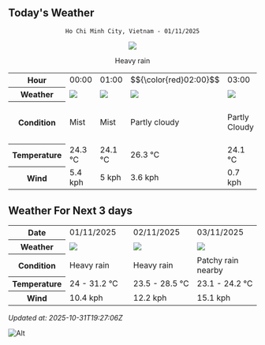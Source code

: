 ## Today's Weather
<div align="center">

`Ho Chi Minh City, Vietnam - 01/11/2025`

<img src="https://cdn.weatherapi.com/weather/64x64/day/308.png"/>

Heavy rain

</div>


<table>
    <tr>
        <th>Hour</th>
          <td>00:00</div>   <td>01:00</div>   <td>$${\color{red}02:00}$$</td>   <td>03:00</div>   <td>04:00</div>   <td>05:00</div>   <td>06:00</div>   <td>07:00</div>   <td>08:00</div>   <td>09:00</div>   <td>10:00</div>   <td>11:00</div>   <td>12:00</div>   <td>13:00</div>   <td>14:00</div>   <td>15:00</div>   <td>16:00</div>   <td>17:00</div>   <td>18:00</div>   <td>19:00</div>   <td>20:00</div>   <td>21:00</div>   <td>22:00</div>   <td>23:00</div> 
    </tr>
    <tr>
        <th>Weather</th>
        <td><img src="https://cdn.weatherapi.com/weather/64x64/night/143.png"></img></td><td><img src="https://cdn.weatherapi.com/weather/64x64/night/143.png"></img></td><td><img src="https://cdn.weatherapi.com/weather/64x64/night/116.png"></img></td><td><img src="https://cdn.weatherapi.com/weather/64x64/night/116.png"></img></td><td><img src="https://cdn.weatherapi.com/weather/64x64/night/116.png"></img></td><td><img src="https://cdn.weatherapi.com/weather/64x64/night/116.png"></img></td><td><img src="https://cdn.weatherapi.com/weather/64x64/day/116.png"></img></td><td><img src="https://cdn.weatherapi.com/weather/64x64/day/116.png"></img></td><td><img src="https://cdn.weatherapi.com/weather/64x64/day/122.png"></img></td><td><img src="https://cdn.weatherapi.com/weather/64x64/day/116.png"></img></td><td><img src="https://cdn.weatherapi.com/weather/64x64/day/176.png"></img></td><td><img src="https://cdn.weatherapi.com/weather/64x64/day/176.png"></img></td><td><img src="https://cdn.weatherapi.com/weather/64x64/day/176.png"></img></td><td><img src="https://cdn.weatherapi.com/weather/64x64/day/356.png"></img></td><td><img src="https://cdn.weatherapi.com/weather/64x64/day/356.png"></img></td><td><img src="https://cdn.weatherapi.com/weather/64x64/day/353.png"></img></td><td><img src="https://cdn.weatherapi.com/weather/64x64/day/356.png"></img></td><td><img src="https://cdn.weatherapi.com/weather/64x64/day/356.png"></img></td><td><img src="https://cdn.weatherapi.com/weather/64x64/night/356.png"></img></td><td><img src="https://cdn.weatherapi.com/weather/64x64/night/356.png"></img></td><td><img src="https://cdn.weatherapi.com/weather/64x64/night/353.png"></img></td><td><img src="https://cdn.weatherapi.com/weather/64x64/night/353.png"></img></td><td><img src="https://cdn.weatherapi.com/weather/64x64/night/353.png"></img></td><td><img src="https://cdn.weatherapi.com/weather/64x64/night/143.png"></img></td>
    </tr>
    <tr>
        <th>Condition</th>
        <td width="200px">Mist</td><td width="200px">Mist</td><td width="200px">Partly cloudy</td><td width="200px">Partly Cloudy </td><td width="200px">Partly Cloudy </td><td width="200px">Partly Cloudy </td><td width="200px">Partly Cloudy </td><td width="200px">Partly Cloudy </td><td width="200px">Overcast </td><td width="200px">Partly Cloudy </td><td width="200px">Patchy rain nearby</td><td width="200px">Patchy rain nearby</td><td width="200px">Patchy rain nearby</td><td width="200px">Moderate or heavy rain shower</td><td width="200px">Moderate or heavy rain shower</td><td width="200px">Light rain shower</td><td width="200px">Moderate or heavy rain shower</td><td width="200px">Moderate or heavy rain shower</td><td width="200px">Moderate or heavy rain shower</td><td width="200px">Moderate or heavy rain shower</td><td width="200px">Light rain shower</td><td width="200px">Light rain shower</td><td width="200px">Light rain shower</td><td width="200px">Mist</td>
    </tr>
    <tr>
        <th>Temperature</th>
        <td>24.3 °C</td><td>24.1 °C</td><td>26.3 °C</td><td>24.1 °C</td><td>24.1 °C</td><td>24.1 °C</td><td>24 °C</td><td>25.2 °C</td><td>26.5 °C</td><td>28.1 °C</td><td>29.7 °C</td><td>30.5 °C</td><td>31.2 °C</td><td>30.6 °C</td><td>30.3 °C</td><td>29.5 °C</td><td>28 °C</td><td>26.6 °C</td><td>25.8 °C</td><td>25.1 °C</td><td>24.8 °C</td><td>24.5 °C</td><td>24.3 °C</td><td>24.3 °C</td>
    </tr>
    <tr>
        <th>Wind</th>
        <td>5.4 kph</td><td>5 kph</td><td>3.6 kph</td><td>0.7 kph</td><td>2.5 kph</td><td>0.7 kph</td><td>0.7 kph</td><td>2.2 kph</td><td>4.7 kph</td><td>4.7 kph</td><td>4.7 kph</td><td>6.5 kph</td><td>8.3 kph</td><td>8.6 kph</td><td>7.2 kph</td><td>4 kph</td><td>2.9 kph</td><td>5 kph</td><td>5.8 kph</td><td>7.2 kph</td><td>10.4 kph</td><td>9.7 kph</td><td>7.6 kph</td><td>6.5 kph</td>
    </tr>
</table>


## Weather For Next 3 days


<table>
    <tr>
        <th>Date</th>
        <td>01/11/2025</td><td>02/11/2025</td><td>03/11/2025</td>
    </tr>
    <tr>
        <th>Weather</th>
        <td><img src="https://cdn.weatherapi.com/weather/64x64/day/308.png"></img></td><td><img src="https://cdn.weatherapi.com/weather/64x64/day/308.png"></img></td><td><img src="https://cdn.weatherapi.com/weather/64x64/day/176.png"></img></td>
    </tr>
    <tr>
        <th>Condition</th>
        <td width="200px">Heavy rain</td><td width="200px">Heavy rain</td><td width="200px">Patchy rain nearby</td>
    </tr>
    <tr>
        <th>Temperature</th>
        <td>24 -  31.2 °C</td><td>23.5 -  28.5 °C</td><td>23.1 -  24.2 °C</td>
    </tr>
    <tr>
        <th>Wind</th>
        <td>10.4 kph</td><td>12.2 kph</td><td>15.1 kph</td>
    </tr>
</table>


*Updated at: 2025-10-31T19:27:06Z*

![Alt](https://repobeats.axiom.co/api/embed/7d451ae2cdef1648d2e14e5cc714356b2ebae209.svg "Repobeats analytics image")